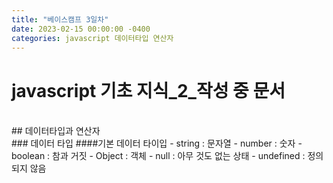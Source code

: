 ```yaml
---
title: "베이스캠프 3일차"
date: 2023-02-15 00:00:00 -0400
categories: javascript 데이터타입 연산자
---
```


# javascript 기초 지식\_2\_작성 중 문서
<br>
## 데이터타입과 연산자
<br>
### 데이터 타입
####기본 데이터 타이입
  - string : 문자열
  - number : 숫자
  - boolean : 참과 거짓
  - Object : 객체
  - null : 아무 것도 없는 상태
  - undefined : 정의 되지 않음

